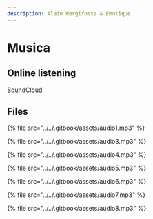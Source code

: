 ```yaml
---
description: Alain Wergifosse & Emotique
---
```


# Musica

## Online listening

[SoundCloud](https://soundcloud.com/emotique)

## Files

{% file src="../../.gitbook/assets/audio1.mp3" %}

{% file src="../../.gitbook/assets/audio3.mp3" %}

{% file src="../../.gitbook/assets/audio4.mp3" %}

{% file src="../../.gitbook/assets/audio5.mp3" %}

{% file src="../../.gitbook/assets/audio6.mp3" %}

{% file src="../../.gitbook/assets/audio7.mp3" %}

{% file src="../../.gitbook/assets/audio8.mp3" %}

